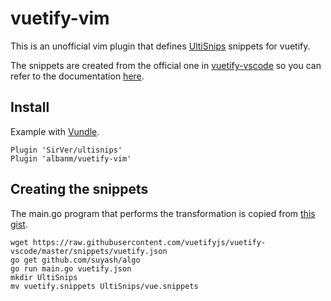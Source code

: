 # vuetify-vim

This is an unofficial vim plugin that defines [UltiSnips](https://github.com/SirVer/ultisnips) snippets for vuetify.

The snippets are created from the official one in [vuetify-vscode](https://github.com/vuetifyjs/vuetify-vscode) so you can refer to the documentation [here](https://github.com/vuetifyjs/vuetify-vscode/blob/master/documentation.md).

## Install

Example with [Vundle](https://github.com/VundleVim/Vundle.vim).

    Plugin 'SirVer/ultisnips'
    Plugin 'albanm/vuetify-vim'

## Creating the snippets

The main.go program that performs the transformation is copied from [this gist](https://gist.github.com/suyash/76ce40081f99a42c3eb1926e9986f7aa).

    wget https://raw.githubusercontent.com/vuetifyjs/vuetify-vscode/master/snippets/vuetify.json
    go get github.com/suyash/algo
    go run main.go vuetify.json
    mkdir UltiSnips
    mv vuetify.snippets UltiSnips/vue.snippets
